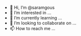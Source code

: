 - 👋 Hi, I’m @saramgous
- 👀 I’m interested in ...
- 🌱 I’m currently learning ...
- 💞️ I’m looking to collaborate on ...
- 📫 How to reach me ...

<!---
saramgous/saramgous is a ✨ special ✨ repository because its `README.md` (this file) appears on your GitHub profile.
You can click the Preview link to take a look at your changes.
--->
